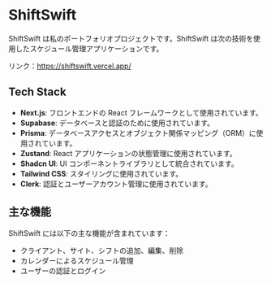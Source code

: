 # ShiftSwift

ShiftSwift は私のポートフォリオプロジェクトです。ShiftSwift は次の技術を使用したスケジュール管理アプリケーションです。

リンク：https://shiftswift.vercel.app/

## Tech Stack

- **Next.js**: フロントエンドの React フレームワークとして使用されています。
- **Supabase**: データベースと認証のために使用されています。
- **Prisma**: データベースアクセスとオブジェクト関係マッピング（ORM）に使用されています。
- **Zustand**: React アプリケーションの状態管理に使用されています。
- **Shadcn UI**: UI コンポーネントライブラリとして統合されています。
- **Tailwind CSS**: スタイリングに使用されています。
- **Clerk**: 認証とユーザーアカウント管理に使用されています。

## 主な機能

ShiftSwift には以下の主な機能が含まれています：

- クライアント、サイト、シフトの追加、編集、削除
- カレンダーによるスケジュール管理
- ユーザーの認証とログイン

